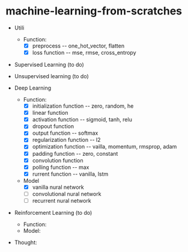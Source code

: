 # machine-learning-from-scratches

* Utili
  * Function:
    * [x] preprocess -- one_hot_vector, flatten
    * [x] loss function -- mse, rmse, cross_entropy

* Supervised Learning (to do)

* Unsupervised learning (to do)

* Deep Learning
  * Function:
    * [x] initialization function -- zero, random, he
    * [x] linear function
    * [x] activation function -- sigmoid, tanh, relu
    * [x] dropout function
    * [x] output function -- softmax
    * [x] regularization function -- l2
    * [x] optimization function -- vailla, momentum, rmsprop, adam
    * [x] padding function -- zero, constant
    * [x] convolution function
    * [x] polling function -- max
    * [x] rurrent function -- vanilla, lstm
  * Model
    * [x] vanilla nural network
    * [ ] convolutional nural network
    * [ ] recurrent nural network
    
* Reinforcement Learning (to do)
  * Function:
  * Model:
  
* Thought:
  
